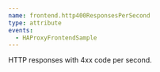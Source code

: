 ```yaml
---
name: frontend.http400ResponsesPerSecond
type: attribute
events:
  - HAProxyFrontendSample
---
```


HTTP responses with 4xx code per second.